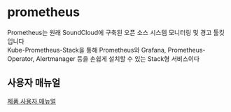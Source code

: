# prometheus
Prometheus는 원래 SoundCloud에 구축된 오픈 소스 시스템 모니터링 및 경고 툴킷입니다  
Kube-Prometheus-Stack을 통해 Prometheus와 Grafana, Prometheus-Operator, Alertmanager 등을 손쉽게 설치할 수 있는 Stack형 서비스이다

## 사용자 매뉴얼
[제품 사용자 매뉴얼](https://osci.atlassian.net/wiki/spaces/PKV/overview)

